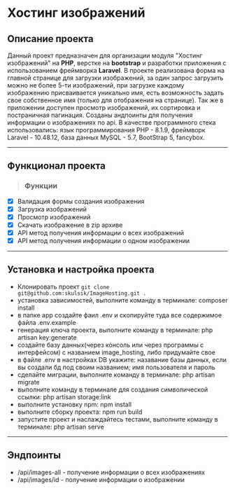 # Хостинг изображений
## Описание проекта
Данный проект предназначен для организации модуля "Хостинг изображений" на **PHP**, верстке на **bootstrap** и разработки приложения с использованием фреймворка **Laravel**. В проекте реализована форма на главной странице для загрузки изображений, за один запрос загрузить можно не более 5-ти изображений, при загрузке каждому изображению присваивается уникально имя, есть возможность задать свое собственное имя (только для отображения на странице). Так же в приложении доступен просмотр изображений, их сортировка и постраничная пагинация. Созданы андпоинты для получения информации о изображениях по api. В качестве программного стека использовались: язык программирования PHP - 8.1.9, фреймворк Laravel - 10.48.12, база данных MySQL - 5.7, BootStrap 5, fancybox.

___

## Функционал проекта
> ### Функции
- [x] Валидация формы создания изображения
- [x] Загрузка изображений
- [x] Просмотр изображений
- [x] Скачать изображение в zip архиве
- [x] API метод получения информации о всех изображений
- [x] API метод получения информации о одном изображении

___

## Установка и настройка проекта
+ Клонировать проект ```git clone git@github.com:skulsik/ImageHosting.git .```
+ установка зависимостей, выполните команду в терминале: composer install
+ в папке app создайте фаил .env и скопируйте туда все содержимое файла .env.example
+ генерация ключа проекта, выполните команду в терминале: php artisan key:generate
+ создайте базу данных(через консоль или через программы с интерфейсом) с названием image_hosting, либо придумайте свое
+ в файле .env в настройках DB укажите: назавание базы данных, если вы создали бд под своим названием; имя пользователя и пароль
+ сделайте миграции, выполните команду в терминале: php artisan migrate
+ выполните команду в терминале для создания символической ссылки: php artisan storage:link
+ выполните установку npm: npm install
+ выполните сборку проекта: npm run build
+ запустите проект и наслаждайтесь тестами, выполните команду в терминале: php artisan serve

___

## Эндпоинты
+ /api/images-all - получение информации о всех изображениях
+ /api/images/id - получение информации о изображении



